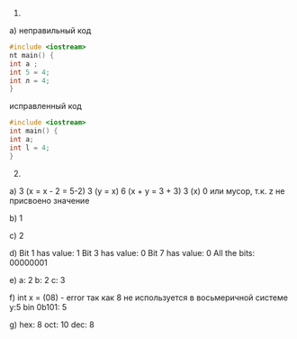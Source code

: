1.
a) неправильный код
```cpp
#include <iostream>
nt main() {
int a ;
int 5 = 4;
int л = 4;
}
```
исправленный код
```cpp
#include <iostream>
int main() {
int a;
int l = 4;
}
```
2.
a)
3 (x = x - 2 = 5-2)
3 (y = x)
6 (x + y = 3 + 3)
3 (x) 
0 или мусор, т.к. z  не присвоено значение

b) 1

c) 2

d) 
Bit 1 has value: 1
Bit 3 has value: 0
Bit 7 has value: 0
All the bits: 00000001

e)
a: 2 
b: 2 
c: 3 

f)
int x = (08) - error так как 8 не используется в восьмеричной системе
y:5
bin 0b101: 5

g)
hex: 8
oct: 10
dec: 8

